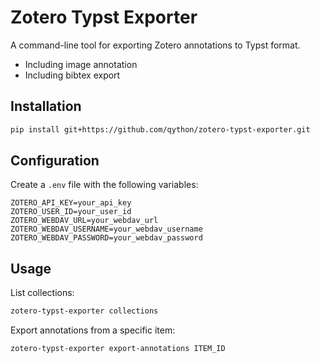 # Zotero Typst Exporter

A command-line tool for exporting Zotero annotations to Typst format.

- Including image annotation
- Including bibtex export

## Installation

```bash
pip install git+https://github.com/qython/zotero-typst-exporter.git
```

## Configuration

Create a `.env` file with the following variables:

```env
ZOTERO_API_KEY=your_api_key
ZOTERO_USER_ID=your_user_id
ZOTERO_WEBDAV_URL=your_webdav_url
ZOTERO_WEBDAV_USERNAME=your_webdav_username
ZOTERO_WEBDAV_PASSWORD=your_webdav_password
```

## Usage

List collections:
```bash
zotero-typst-exporter collections
```

Export annotations from a specific item:
```bash
zotero-typst-exporter export-annotations ITEM_ID
```
